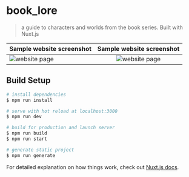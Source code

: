 # book_lore

> a guide to characters and worlds from the book series. Built with Nuxt.js

| Sample website screenshot        | Sample website screenshot            | 
| ------------- |:-------------:| 
| ![website page](https://i.ibb.co/hW3Ynmx/Screenshot-2020-01-05-at-17-26-28.png)      | ![website page](https://i.ibb.co/pPdm7F6/Screenshot-2020-01-05-at-17-26-08.png) | 


## Build Setup

```bash
# install dependencies
$ npm run install

# serve with hot reload at localhost:3000
$ npm run dev

# build for production and launch server
$ npm run build
$ npm run start

# generate static project
$ npm run generate
```

For detailed explanation on how things work, check out [Nuxt.js docs](https://nuxtjs.org).
